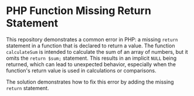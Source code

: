 # PHP Function Missing Return Statement

This repository demonstrates a common error in PHP: a missing `return` statement in a function that is declared to return a value.  The function `calculateSum` is intended to calculate the sum of an array of numbers, but it omits the `return $sum;` statement. This results in an implicit `NULL` being returned, which can lead to unexpected behavior, especially when the function's return value is used in calculations or comparisons.

The solution demonstrates how to fix this error by adding the missing `return` statement.